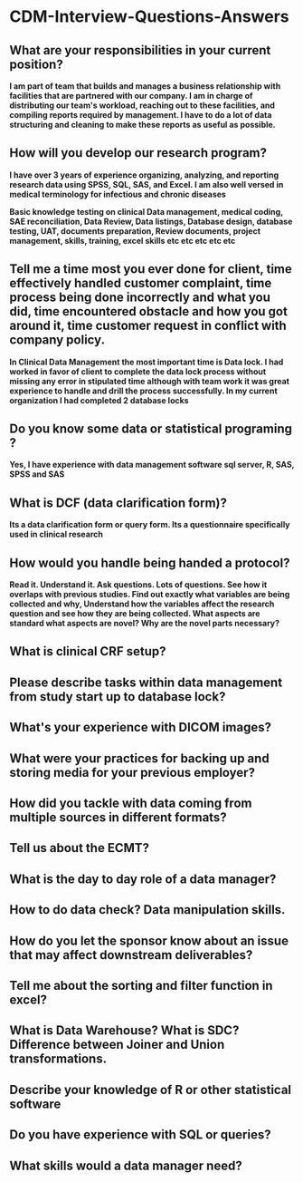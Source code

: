 # CDM-Interview-Questions-Answers


## What are your responsibilities in your current position?

**I am part of team that builds and manages a business relationship with facilities that are partnered with our company. I am in charge of distributing our team's workload, reaching out to these facilities, and compiling reports required by management. I have to do a lot of data structuring and cleaning to make these reports as useful as possible.**



## How will you develop our research program?

**I have over 3 years of experience organizing, analyzing, and reporting research data using SPSS, SQL, SAS, and Excel. I am also well versed in medical terminology for infectious and chronic diseases**

**Basic knowledge testing on clinical Data management, medical coding, SAE reconciliation, Data Review, Data listings, Database design, database testing, UAT, documents preparation, Review documents, project management, skills, training, excel skills etc etc etc etc etc**


## Tell me a time most you ever done for client, time effectively handled customer complaint, time process being done incorrectly and what you did, time encountered obstacle and how you got around it, time customer request in conflict with company policy.

**In Clinical Data Management the most important time is Data lock. I had worked in favor of client to complete the data lock process without missing any error in stipulated time although with team work it was great experience to handle and drill the process successfully. In my current organization I had completed 2 database locks**

## Do you know some data or statistical programing ?

**Yes, I have experience with data management software sql server, R, SAS, SPSS and SAS**


## What is DCF (data clarification form)?

**Its a data clarification form or query form. Its a questionnaire specifically used in clinical research**

## How would you handle being handed a protocol?

**Read it. Understand it. Ask questions. Lots of questions. See how it overlaps with previous studies. Find out exactly what variables are being collected and why, Understand how the variables affect the research question and see how they are being collected. What aspects are standard what aspects are novel? Why are the novel parts necessary?**


## What is clinical CRF setup?

## Please describe tasks within data management from study start up to database lock?

## What's your experience with DICOM images?

## What were your practices for backing up and storing media for your previous employer?

## How did you tackle with data coming from multiple sources in different formats?

## Tell us about the ECMT?

## What is the day to day role of a data manager?

## How to do data check? Data manipulation skills.

## How do you let the sponsor know about an issue that may affect downstream deliverables?

## Tell me about the sorting and filter function in excel?

## What is Data Warehouse? What is SDC? Difference between Joiner and Union transformations.

## Describe your knowledge of R or other statistical software

## Do you have experience with SQL or queries?

## What skills would a data manager need?











